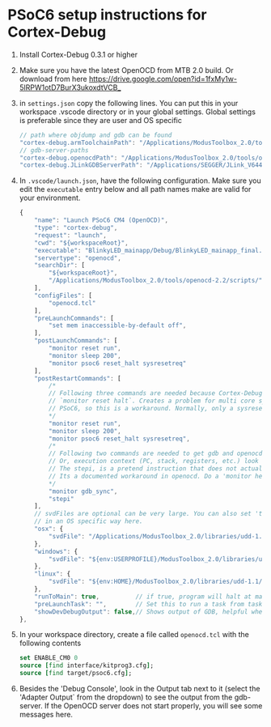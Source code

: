 # PSoC6 setup instructions for Cortex-Debug


1. Install Cortex-Debug 0.3.1 or higher
2. Make sure you have the latest OpenOCD from MTB 2.0 build. Or download from here <https://drive.google.com/open?id=1fxMy1w-5lRPW1otD7BurX3ukoxdtVCB_>
3. in `settings.json` copy the following lines. You can put this in your workspace .vscode directory or in your global settings. Global settings is preferable since they are user and OS specific

    ```javascript
    // path where objdump and gdb can be found
    "cortex-debug.armToolchainPath": "/Applications/ModusToolbox_2.0/tools/gcc-7.2.1-1.0/bin/",
    // gdb-server-paths
    "cortex-debug.openocdPath": "/Applications/ModusToolbox_2.0/tools/openocd-2.2/bin/openocd",
    "cortex-debug.JLinkGDBServerPath": "/Applications/SEGGER/JLink_V644a/JLinkGDBServerCLExe",
    ```

4. In `.vscode/launch.json`, have the following configuration. Make sure you edit the `executable` entry below and all path names make are valid for your environment.

    ```javascript
    {
        "name": "Launch PSoC6 CM4 (OpenOCD)",
        "type": "cortex-debug",
        "request": "launch",
        "cwd": "${workspaceRoot}",
        "executable": "BlinkyLED_mainapp/Debug/BlinkyLED_mainapp_final.elf",
        "servertype": "openocd",
        "searchDir": [ 
            "${workspaceRoot}",
            "/Applications/ModusToolbox_2.0/tools/openocd-2.2/scripts/",
        ],
        "configFiles": [
            "openocd.tcl"
        ],
        "preLaunchCommands": [
            "set mem inaccessible-by-default off",
        ],
        "postLaunchCommands": [
            "monitor reset run",
            "monitor sleep 200",
            "monitor psoc6 reset_halt sysresetreq"
        ],
        "postRestartCommands": [
            /*
            // Following three commands are needed because Cortex-Debug is hardcoded to do a
            // `monitor reset halt`. Creates a problem for multi core systems like
            // PSoC6, so this is a workaround. Normally, only a sysresetreq is needed for PSoc6
            */
            "monitor reset run",
            "monitor sleep 200",
            "monitor psoc6 reset_halt sysresetreq",
            /*
            // Following two commands are needed to get gdb and openocd and HW all in sync.
            // Or, execution context (PC, stack, registers, etc.) look like they are from before reset.
            // The stepi, is a pretend instruction that does not actually do a stepi, but MUST be done
            // Its a documented workaround in openocd. Do a 'monitor help' to see more info
            */
            "monitor gdb_sync",
            "stepi"
        ],
        // svdFiles are optional can be very large. You can also set 'toolchainPath' and 'serverpath`
        // in an OS specific way here.
        "osx": {
            "svdFile": "/Applications/ModusToolbox_2.0/libraries/udd-1.1/udd/devices/MXS40/PSoC6ABLE2/studio/svd/psoc6_01.svd",
        },
        "windows": {
            "svdFile": "${env:USERPROFILE}/ModusToolbox_2.0/libraries/udd-1.1/udd/devices/MXS40/PSoC6ABLE2/studio/svd/psoc6_01.svd",
        },
        "linux": {
            "svdFile": "${env:HOME}/ModusToolbox_2.0/libraries/udd-1.1/udd/devices/MXS40/PSoC6ABLE2/studio/svd/psoc6_01.svd",
        },
        "runToMain": true,          // if true, program will halt at main. Not used for a restart
        "preLaunchTask": "",        // Set this to run a task from tasks.json before starting a debug session
        "showDevDebugOutput": false,// Shows output of GDB, helpful when something is not working right
    },
    ```

5. In your workspace directory, create a file called `openocd.tcl` with the following contents

    ```tcl
    set ENABLE_CM0 0
    source [find interface/kitprog3.cfg];
    source [find target/psoc6.cfg];
    ```

6. Besides the 'Debug Console', look in the Output tab next to it (select the 'Adapter Output` from the dropdown) to see the output from the gdb-server. If the OpenOCD server does not start properly, you will see some messages here.
